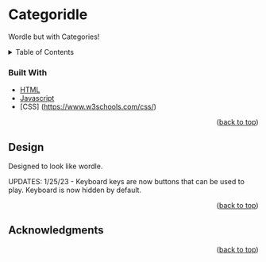 # Categoridle
Wordle but with Categories!
<!-- TABLE OF CONTENTS -->
<div id="top"></div>
<details>
  <summary>Table of Contents</summary>
  <ol>
    <li><a href="#buildwith">Built With</a></li>
    <li><a href="#design">Design</a></li>
    <li><a href="#acknowledgments">Acknowledgments</a></li>
  </ol>
</details>

### Built With
* [HTML](https://www.w3schools.com/html/)
* [Javascript]([https://www.w3schools.com/html/](https://www.javascript.co))
* [CSS] (https://www.w3schools.com/css/)

<p align="right">(<a href="#top">back to top</a>)</p>

<!-- Design -->
<div id="design">

## Design
Designed to look like wordle.

UPDATES: 
1/25/23 - Keyboard keys are now buttons that can be used to play. Keyboard is now hidden by default.


</div>
<p align="right">(<a href="#top">back to top</a>)</p>

<!-- ACKNOWLEDGMENTS -->
<div id="acknowledgements">

## Acknowledgments

<p align="right">(<a href="#top">back to top</a>)</p>

</div>
